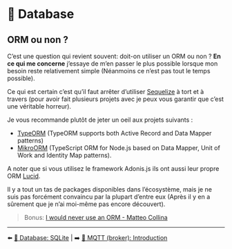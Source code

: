 # 💾 Database

## ORM ou non ?

C’est une question qui revient souvent: doit-on utiliser un ORM ou non ? **En ce qui me concerne** j’essaye de m’en passer le plus possible lorsque mon besoin reste relativement simple (Néanmoins ce n’est pas tout le temps possible).

Ce qui est certain c’est qu’il faut arrêter d’utiliser [Sequelize](https://sequelize.org/) à tort et à travers (pour avoir fait plusieurs projets avec je peux vous garantir que c’est une véritable horreur). 

Je vous recommande plutôt de jeter un oeil aux projets suivants :

- [TypeORM](https://typeorm.io/#/) (TypeORM supports both Active Record and Data Mapper patterns)
- [MikroORM](https://mikro-orm.io/) (TypeScript ORM for Node.js based on Data Mapper, Unit of Work and Identity Map patterns).

A noter que si vous utilisez le framework Adonis.js ils ont aussi leur propre ORM [Lucid](https://adonisjs.com/docs/4.0/lucid).

Il y a tout un tas de packages disponibles dans l’écosystème, mais je ne suis pas forcément convaincu par la plupart d’entre eux (Après il y en a sûrement que je n’ai moi-même pas encore découvert).

> Bonus: [I would never use an ORM - Matteo Collina](https://www.youtube.com/watch?v=atABji4xqiI)

---

⬅️ [💾 Database: SQLite](./9-autres-bdd.md) |
➡️ [📡 MQTT (broker): Introduction](../7-mqtt/1-introduction.md)
